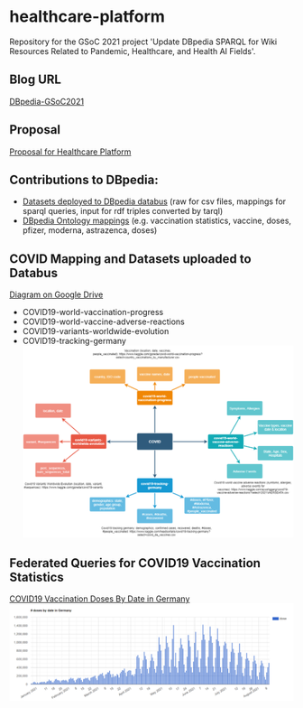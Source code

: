 # healthcare-platform
Repository for the GSoC 2021 project 'Update DBpedia SPARQL for Wiki Resources Related to Pandemic, Healthcare, and Health AI Fields'.

## Blog URL
[DBpedia-GSoC2021](https://guang-zh.github.io/dbpedia-GSoC2021/)

## Proposal
[Proposal for Healthcare Platform](https://docs.google.com/document/d/1kGc_-2c9FV_pjw5Y0rD3VW8jecGz4Q5MlsqZKiIYpZ8/edit#)

## Contributions to DBpedia:
- [Datasets deployed to DBpedia databus](https://databus.dbpedia.org/hckg/) (raw for csv files, mappings for sparql queries, input for rdf triples converted by tarql)
- [DBpedia Ontology mappings](http://mappings.dbpedia.org/index.php/Special:Contributions/Guangzhang) (e.g. vaccination statistics, vaccine, doses, pfizer, moderna, astrazenca, doses)

## COVID Mapping and Datasets uploaded to Databus
[Diagram on Google Drive](https://drive.google.com/file/d/148L6tIGYblEgEZtLZ-LThCvaYY_jla29/view?usp=sharing)
- COVID19-world-vaccination-progress
- COVID19-world-vaccine-adverse-reactions
- COVID19-variants-worldwide-evolution
- COVID19-tracking-germany
![alt text](https://github.com/dbpedia/healthcare-platform/blob/main/COVID-Mapping.png)

## Federated Queries for COVID19 Vaccination Statistics

[COVID19 Vaccination Doses By Date in Germany](https://api.triplydb.com/s/BY_zZWLNH)
![alt text](https://github.com/dbpedia/healthcare-platform/blob/main/Scripts/dosesByDateGermany.PNG)
